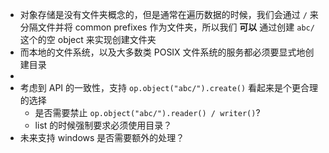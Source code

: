 - 对象存储是没有文件夹概念的，但是通常在遍历数据的时候，我们会通过 `/` 来分隔文件并将 common prefixes 作为文件夹，所以我们 **可以** 通过创建 `abc/` 这个的空 object 来实现创建文件夹
- 而本地的文件系统，以及大多数类 POSIX 文件系统的服务都必须要显式地创建目录
-
- 考虑到 API 的一致性，支持 `op.object("abc/").create()` 看起来是个更合理的选择
	- 是否需要禁止 `op.object("abc/").reader() / writer()`?
	- list 的时候强制要求必须使用目录？
- 未来支持 windows 是否需要额外的处理？